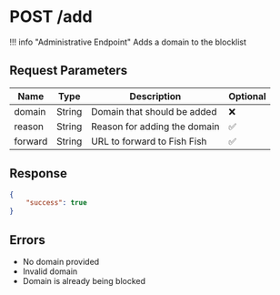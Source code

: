 # POST /add
!!! info "Administrative Endpoint"
Adds a domain to the blocklist

## Request Parameters
| Name | Type | Description | Optional |
|---|---|---|---|
| domain | String | Domain that should be added | :x: |
| reason | String | Reason for adding the domain | :white_check_mark: |
| forward | String | URL to forward to Fish Fish | :white_check_mark: |

## Response

```json
{
    "success": true
}
```

## Errors
- No domain provided
- Invalid domain
- Domain is already being blocked
